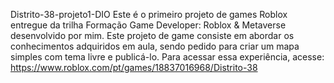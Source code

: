 Distrito-38-projeto1-DIO
Este é o primeiro projeto de games Roblox entregue da trilha Formação Game Developer: Roblox & Metaverse desenvolvido por mim. Este projeto de game consiste em abordar os conhecimentos adquiridos em aula, sendo pedido para criar um mapa simples com tema livre e publicá-lo. Para acessar essa experiência, acesse: https://www.roblox.com/pt/games/18837016968/Distrito-38
